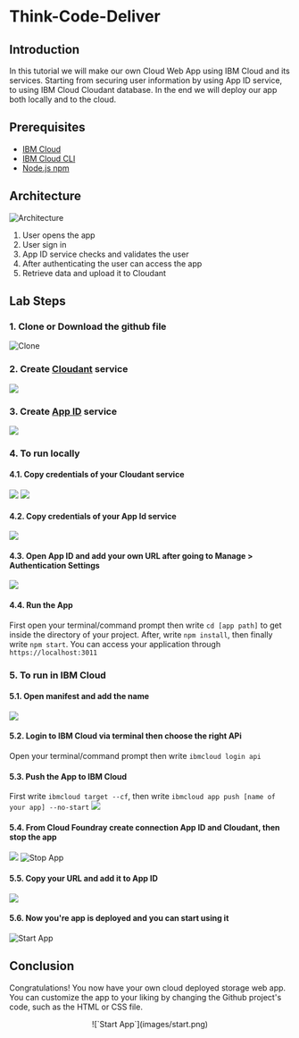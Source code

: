 # Think-Code-Deliver

## Introduction
In this tutorial we will make our own Cloud Web App using IBM Cloud and its services. Starting from securing user information by using App ID service, to using IBM Cloud Cloudant database. In the end we will deploy our app both locally and to the cloud.

## Prerequisites
* [IBM Cloud](https://ibm.biz/thinkcodedeliver "IBM Cloud")
* [IBM Cloud CLI](https://ibm.biz/ibmcloudcli "IBM Cloud CLI")
* [Node.js npm](https://nodejs.org/en "Node.js")

## Architecture

![`Architecture`](images/architecture.PNG)

1. User opens the app 
2. User sign in 
3. App ID service checks and validates the user
4. After authenticating the user can access the app
5. Retrieve data and upload it to Cloudant 

## Lab Steps
### 1. Clone or Download the github file
![`Clone`](images/clone.PNG)
### 2. Create [Cloudant](https://console.bluemix.net/catalog/services/cloudant "Cloudant service") service
![](images/2.gif)
### 3. Create [App ID](https://console.bluemix.net/catalog/services/appid "App ID service") service
![](images/3.gif)
### 4. To run locally
   #### 4.1. Copy credentials of your Cloudant service
   ![](images/4.1-1.gif)
   ![](images/4.1-2.gif)
   #### 4.2. Copy credentials of your App Id service
   ![](images/4.2.gif)
   #### 4.3. Open App ID and add your own URL after going to **Manage > Authentication Settings**
   ![](images/4.3.gif)
   #### 4.4. Run the App
   First open your terminal/command prompt then write `cd [app path]` to get inside the directory of your project. After, write `npm install`, then finally write `npm start`. You can access your application through `https://localhost:3011`
### 5. To run in IBM Cloud
   #### 5.1. Open manifest and add the name
   ![](images/5.1.gif)
   #### 5.2. Login to IBM Cloud via terminal then choose the right APi
   Open your terminal/command prompt then write `ibmcloud login api`
   #### 5.3. Push the App to IBM Cloud
   First write `ibmcloud target --cf`, then write `ibmcloud app push [name of your app] --no-start`
   ![](images/5.3.gif)
   #### 5.4. From Cloud Foundray create connection App ID and Cloudant, then stop the app
   ![](images/5.4.gif)
   ![`Stop App`](images/stop.png)
   #### 5.5. Copy your URL and add it to App ID
   ![](images/5.5.gif)
   #### 5.6. Now you're app is deployed and you can start using it
   ![`Start App`](images/start.png)

## Conclusion 
Congratulations! You now have your own cloud deployed storage web app. You can customize the app to your liking by changing the Github project's code, such as the HTML or CSS file.
<p align="center">![`Start App`](images/start.png)
</p>
